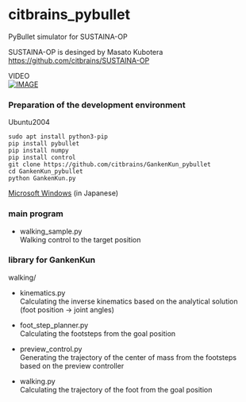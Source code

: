 # citbrains_pybullet  
PyBullet simulator for SUSTAINA-OP  

SUSTAINA-OP is desinged by Masato Kubotera  
https://github.com/citbrains/SUSTAINA-OP

VIDEO  
[![IMAGE](http://img.youtube.com/vi/iXAvYs80RxA/0.jpg)](https://youtu.be/iXAvYs80RxA)

### Preparation of the development environment

Ubuntu2004  
```
sudo apt install python3-pip
pip install pybullet
pip install numpy
pip install control
git clone https://github.com/citbrains/GankenKun_pybullet
cd GankenKun_pybullet
python GankenKun.py
```

[Microsoft Windows](https://github.com/citbrains/GankenKun_pybullet/wiki/%E9%96%8B%E7%99%BA%E7%92%B0%E5%A2%83%E3%81%AE%E6%BA%96%E5%82%99) (in Japanese)

### main program

- walking_sample.py  
Walking control to the target position  

### library for GankenKun

walking/  

- kinematics.py  
Calculating the inverse kinematics based on the analytical solution  
(foot position -> joint angles)  

- foot_step_planner.py  
Calculating the footsteps from the goal position  

- preview_control.py  
Generating the trajectory of the center of mass from the footsteps based on the preview controller  

- walking.py  
Calculating the trajectory of the foot from the goal position  
